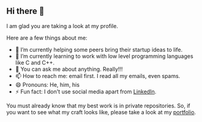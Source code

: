 ## Hi there 👋

I am glad you are taking a look at my profile.

Here are a few things about me:

- 🔭 I’m currently helping some peers bring their startup ideas to life.
- 🌱 I’m currently learning to work with low level programming languages like C and C++.
- 💬 You can ask me about anything. Really!!!
- 📫 How to reach me: email first. I read all my emails, even spams.
- 😄 Pronouns: He, him, his
- ⚡ Fun fact: I don't use social media apart from [LinkedIn](https://linkedin.com/in/jmpoyeti).

You must already know that my best work is in private repositories. So, if you want to see what my craft looks like, please take a look at my [portfolio](https://josephmpo.me).

